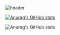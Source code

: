 ![header](https://capsule-render.vercel.app/api?type=waving&color=gradient&height=120&animation=fadeIn&section=footer&text=🚗🚘🚛&fontAlign=70)

[![Anurag's GitHub stats](https://github-readme-stats.vercel.app/api?username=alsrbs)](https://github.com/anuraghazra/github-readme-stats)

![Anurag's GitHub stats](https://github-readme-stats.vercel.app/api?username=alsrbs&show=reviews,discussions_started,discussions_answered,prs_merged,prs_merged_percentage)